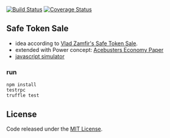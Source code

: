 [![Build Status](https://travis-ci.org/acebusters/economy.svg?branch=master)](https://travis-ci.org/acebusters/economy)
[![Coverage Status](https://coveralls.io/repos/github/acebusters/economy/badge.svg?branch=master)](https://coveralls.io/github/acebusters/economy?branch=master)

## Safe Token Sale

- idea according to [Vlad Zamfir's Safe Token Sale](https://medium.com/@Vlad_Zamfir/a-safe-token-sale-mechanism-8d73c430ddd1).
- extended with Power concept: [Acebusters Economy Paper](http://www.acebusters.com/files/The%20Acebusters%20Economy.pdf)
- [javascript simulator](http://acebusters.com/economy.html)

### run

```
npm install
testrpc
truffle test
```

## License
Code released under the [MIT License](https://github.com/acebusters/safe-token-sale/blob/master/LICENSE).
